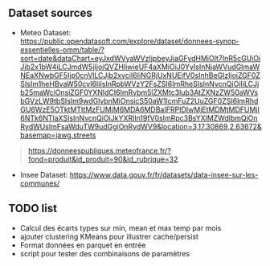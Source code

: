 


## Dataset sources

* Meteo Dataset: https://public.opendatasoft.com/explore/dataset/donnees-synop-essentielles-omm/table/?sort=date&dataChart=eyJxdWVyaWVzIjpbeyJjaGFydHMiOlt7InR5cGUiOiJjb2x1bW4iLCJmdW5jIjoiQVZHIiwieUF4aXMiOiJ0YyIsInNjaWVudGlmaWNEaXNwbGF5Ijp0cnVlLCJjb2xvciI6IiNGRjUxNUEifV0sInhBeGlzIjoiZGF0ZSIsIm1heHBvaW50cyI6IiIsInRpbWVzY2FsZSI6ImRheSIsInNvcnQiOiIiLCJjb25maWciOnsiZGF0YXNldCI6ImRvbm5lZXMtc3lub3AtZXNzZW50aWVsbGVzLW9tbSIsIm9wdGlvbnMiOnsicS50aW1lcmFuZ2UuZGF0ZSI6ImRhdGU6WzE5OTktMTItMzFUMjM6MDA6MDBaIFRPIDIwMjEtMDMtMDFUMjI6NTk6NTlaXSIsInNvcnQiOiJkYXRlIn19fV0sImRpc3BsYXlMZWdlbmQiOnRydWUsImFsaWduTW9udGgiOnRydWV9&location=3,17.30869,2.63672&basemap=jawg.streets
> https://donneespubliques.meteofrance.fr/?fond=produit&id_produit=90&id_rubrique=32
* Insee Dataset: https://www.data.gouv.fr/fr/datasets/data-insee-sur-les-communes/

## TODO list 
* Calcul des écarts types sur min, mean et max temp par mois
* ajouter clustering KMeans pour illustrer cache/persist
* Format données en parquet en entrée
* script pour tester des combinaisons de paramètres